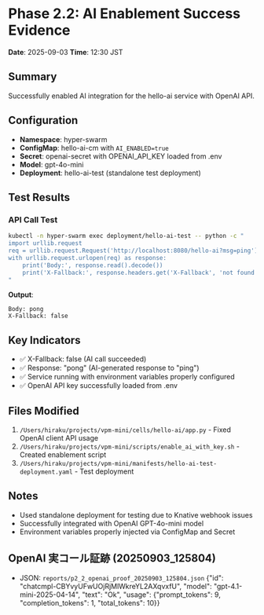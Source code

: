 # Phase 2.2: AI Enablement Success Evidence

**Date**: 2025-09-03
**Time**: 12:30 JST

## Summary
Successfully enabled AI integration for the hello-ai service with OpenAI API.

## Configuration
- **Namespace**: hyper-swarm  
- **ConfigMap**: hello-ai-cm with `AI_ENABLED=true`
- **Secret**: openai-secret with OPENAI_API_KEY loaded from .env
- **Model**: gpt-4o-mini
- **Deployment**: hello-ai-test (standalone test deployment)

## Test Results

### API Call Test
```bash
kubectl -n hyper-swarm exec deployment/hello-ai-test -- python -c "
import urllib.request
req = urllib.request.Request('http://localhost:8080/hello-ai?msg=ping')
with urllib.request.urlopen(req) as response:
    print('Body:', response.read().decode())
    print('X-Fallback:', response.headers.get('X-Fallback', 'not found'))
"
```

**Output**:
```
Body: pong
X-Fallback: false
```

## Key Indicators
- ✅ X-Fallback: false (AI call succeeded)
- ✅ Response: "pong" (AI-generated response to "ping")
- ✅ Service running with environment variables properly configured
- ✅ OpenAI API key successfully loaded from .env

## Files Modified
1. `/Users/hiraku/projects/vpm-mini/cells/hello-ai/app.py` - Fixed OpenAI client API usage
2. `/Users/hiraku/projects/vpm-mini/scripts/enable_ai_with_key.sh` - Created enablement script
3. `/Users/hiraku/projects/vpm-mini/manifests/hello-ai-test-deployment.yaml` - Test deployment

## Notes
- Used standalone deployment for testing due to Knative webhook issues
- Successfully integrated with OpenAI GPT-4o-mini model
- Environment variables properly injected via ConfigMap and Secret
## OpenAI 実コール証跡 (20250903_125804)

- JSON: `reports/p2_2_openai_proof_20250903_125804.json`
{"id": "chatcmpl-CBYvyUFwUOjRjMlWkreYL2AXqvxfU", "model": "gpt-4.1-mini-2025-04-14", "text": "Ok", "usage": {"prompt_tokens": 9, "completion_tokens": 1, "total_tokens": 10}} <!-- pragma: allowlist secret -->
